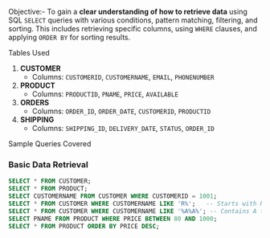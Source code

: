Objective:-
To gain a **clear understanding of how to retrieve data** using SQL `SELECT` queries with various conditions, pattern matching, filtering, and sorting. This includes retrieving specific columns, using `WHERE` clauses, and applying `ORDER BY` for sorting results.

Tables Used

1. **CUSTOMER**
   - Columns: `CUSTOMERID`, `CUSTOMERNAME`, `EMAIL`, `PHONENUMBER`
2. **PRODUCT**
   - Columns: `PRODUCTID`, `PNAME`, `PRICE`, `AVAILABLE`
3. **ORDERS**
   - Columns: `ORDER_ID`, `ORDER_DATE`, `CUSTOMERID`, `PRODUCTID`
4. **SHIPPING**
   - Columns: `SHIPPING_ID`, `DELIVERY_DATE`, `STATUS`, `ORDER_ID`
   
Sample Queries Covered

###  Basic Data Retrieval
```sql
SELECT * FROM CUSTOMER;
SELECT * FROM PRODUCT;
SELECT CUSTOMERNAME FROM CUSTOMER WHERE CUSTOMERID = 1001;
SELECT * FROM CUSTOMER WHERE CUSTOMERNAME LIKE 'R%';   -- Starts with R
SELECT * FROM CUSTOMER WHERE CUSTOMERNAME LIKE '%A%A%'; -- Contains A twice
SELECT PNAME FROM PRODUCT WHERE PRICE BETWEEN 80 AND 1000;
SELECT * FROM PRODUCT ORDER BY PRICE DESC;

